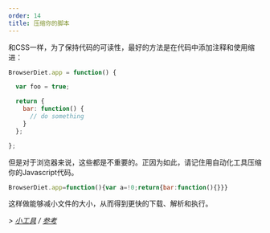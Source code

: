```yaml
---
order: 14
title: 压缩你的脚本
---
```


和CSS一样，为了保持代码的可读性，最好的方法是在代码中添加注释和使用缩进：

```js
BrowserDiet.app = function() {

  var foo = true;

  return {
    bar: function() {
      // do something
    }
  };

};
```

但是对于浏览器来说，这些都是不重要的。正因为如此，请记住用自动化工具压缩你的Javascript代码。

```js
BrowserDiet.app=function(){var a=!0;return{bar:function(){}}}
```

这样做能够减小文件的大小，从而得到更快的下载、解析和执行。

*> [小工具](https://github.com/zenorocha/browser-diet/wiki/Tools#wiki-minify-your-script) / [参考](https://github.com/zenorocha/browser-diet/wiki/References#minify-your-script)*
